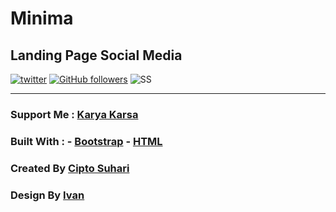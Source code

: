 
# Minima
## Landing Page Social Media

[![twitter](https://img.shields.io/twitter/follow/hari_kun?style=social)](https://twitter.com/hari_kun)
[![GitHub followers](https://img.shields.io/github/followers/harikun.svg?style=social&label=Follow&maxAge=2592000)](https://github.com/harikun?tab=followers)
![SS](https://scontent.fsub4-1.fna.fbcdn.net/v/t39.30808-6/258229372_4601459346611211_1533969618308862155_n.jpg?_nc_cat=110&ccb=1-5&_nc_sid=0debeb&_nc_eui2=AeHQUM_KuoGOeunb8Y5haWvm1KYZaCcRqiLUphloJxGqItEULe854j5Jw72RqfjvOiNyGSpy6qpnI4_Wy9UZr0v6&_nc_ohc=yWtorqXkj8YAX_Uciz5&_nc_zt=23&_nc_ht=scontent.fsub4-1.fna&oh=3503b8e1db8c1ec03a49a24732e89f75&oe=619BCB05)

---
### Support Me : [Karya Karsa](https://karyakarsa.com/ciptosuhari)

### Built With : - [Bootstrap](https://getbootstrap.com/) - [HTML](https://www.w3schools.com/html/)
### Created By [Cipto Suhari](https://karyakarsa.com/ciptosuhari)
### Design By [Ivan](https://twitter.com/fflatburger)
